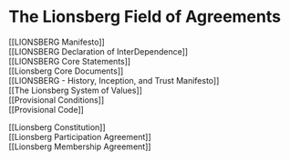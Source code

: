 # The Lionsberg Field of Agreements

[[LIONSBERG Manifesto]]  
[[LIONSBERG Declaration of InterDependence]]  
[[LIONSBERG Core Statements]]  
[[Lionsberg Core Documents]]   
[[LIONSBERG - History, Inception, and Trust Manifesto]]    
[[The Lionsberg System of Values]]   
[[Provisional Conditions]]  
[[Provisional Code]]  

[[Lionsberg Constitution]]  
[[Lionsberg Participation Agreement]]  
[[Lionsberg Membership Agreement]]  


